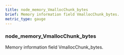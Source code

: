 ```yaml
---
title: node_memory_VmallocChunk_bytes
brief: Memory information field VmallocChunk_bytes.
metric_type: gauge
---
```

### node_memory_VmallocChunk_bytes

Memory information field VmallocChunk_bytes.